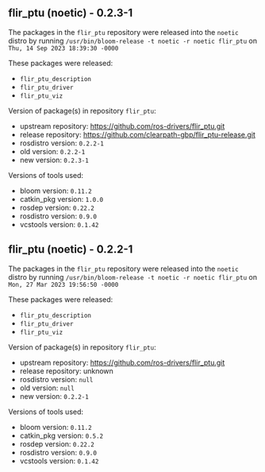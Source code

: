 ## flir_ptu (noetic) - 0.2.3-1

The packages in the `flir_ptu` repository were released into the `noetic` distro by running `/usr/bin/bloom-release -t noetic -r noetic flir_ptu` on `Thu, 14 Sep 2023 18:39:30 -0000`

These packages were released:
- `flir_ptu_description`
- `flir_ptu_driver`
- `flir_ptu_viz`

Version of package(s) in repository `flir_ptu`:

- upstream repository: https://github.com/ros-drivers/flir_ptu.git
- release repository: https://github.com/clearpath-gbp/flir_ptu-release.git
- rosdistro version: `0.2.2-1`
- old version: `0.2.2-1`
- new version: `0.2.3-1`

Versions of tools used:

- bloom version: `0.11.2`
- catkin_pkg version: `1.0.0`
- rosdep version: `0.22.2`
- rosdistro version: `0.9.0`
- vcstools version: `0.1.42`


## flir_ptu (noetic) - 0.2.2-1

The packages in the `flir_ptu` repository were released into the `noetic` distro by running `/usr/bin/bloom-release -t noetic -r noetic flir_ptu` on `Mon, 27 Mar 2023 19:56:50 -0000`

These packages were released:
- `flir_ptu_description`
- `flir_ptu_driver`
- `flir_ptu_viz`

Version of package(s) in repository `flir_ptu`:

- upstream repository: https://github.com/ros-drivers/flir_ptu.git
- release repository: unknown
- rosdistro version: `null`
- old version: `null`
- new version: `0.2.2-1`

Versions of tools used:

- bloom version: `0.11.2`
- catkin_pkg version: `0.5.2`
- rosdep version: `0.22.2`
- rosdistro version: `0.9.0`
- vcstools version: `0.1.42`


